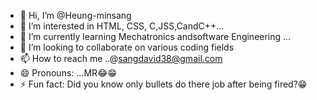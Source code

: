 - 👋 Hi, I’m @Heung-minsang
- 👀 I’m interested in HTML, CSS, C,JSS,CandC++...
- 🌱 I’m currently learning Mechatronics andsoftware Engineering ...
- 💞️ I’m looking to collaborate on various coding fields
- 📫 How to reach me ..@sangdavid38@gmail.com
- 😄 Pronouns: ...MR😂😁
- ⚡ Fun fact: Did you know only bullets do there job after being fired?😁

<!---
Heung-minsang/Heung-minsang is a ✨ special ✨ repository because its `README.md` (this file) appears on your GitHub profile.
You can click the Preview link to take a look at your changes.
--->
